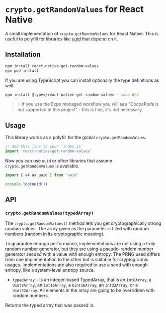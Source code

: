 # `crypto.getRandomValues` for React Native

A small implementation of `crypto.getRandomValues` for React Native. This is useful to polyfill for libraries like [uuid](https://www.npmjs.com/package/uuid) that depend on it.

## Installation

```sh
npm install react-native-get-random-values
npx pod-install
```

If you are using TypeScript you can install  optionally the type definitions as well.

```sh
npm install @types/react-native-get-random-values --save-dev
```

> 💡 If you use the Expo managed workflow you will see "CocoaPods is not supported in this project" - this is fine, it's not necessary.

## Usage

This library works as a polyfill for the global `crypto.getRandomValues`.

```javascript
// Add this line to your `index.js`
import 'react-native-get-random-values'
```

Now you can use `uuid` or other libraries that assume `crypto.getRandomValues` is available.

```javascript
import { v4 as uuid } from 'uuid'

console.log(uuid())
```

## API

### `crypto.getRandomValues(typedArray)`

The `crypto.getRandomValues()` method lets you get cryptographically strong random values. The array given as the parameter is filled with random numbers (random in its cryptographic meaning).

To guarantee enough performance, implementations are not using a truly random number generator, but they are using a pseudo-random number generator *seeded* with a value with enough entropy. The PRNG used differs from one implementation to the other but is suitable for cryptographic usages. Implementations are also required to use a seed with enough entropy, like a system-level entropy source.

- `typedArray` - Is an integer-based TypedArray, that is an `Int8Array`, a `Uint8Array`, an `Int16Array`, a `Uint16Array`, an `Int32Array`, or a `Uint32Array`. All elements in the array are going to be overridden with random numbers.

Returns the typed array that was passed in.
